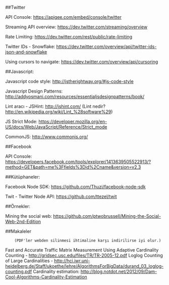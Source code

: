 
##Twitter

API Console: https://apigee.com/embed/console/twitter

Streaming API overview: https://dev.twitter.com/streaming/overview

Rate Limiting: https://dev.twitter.com/rest/public/rate-limiting

Twitter IDs - Snowflake: https://dev.twitter.com/overview/api/twitter-ids-json-and-snowflake

Using cursors to navigate: https://dev.twitter.com/overview/api/cursoring

##Javascript:

Javascript code style: http://jstherightway.org/#js-code-style

Javascript Design Patterns: http://addyosmani.com/resources/essentialjsdesignpatterns/book/

Lint aracı - JSHint: http://jshint.com/ (Lint nedir? http://en.wikipedia.org/wiki/Lint_%28software%29)

JS Strict Mode: https://developer.mozilla.org/en-US/docs/Web/JavaScript/Reference/Strict_mode

CommonJS: http://www.commonjs.org/

##Facebook

API Console: https://developers.facebook.com/tools/explorer/1413639505522913/?method=GET&path=me%3Ffields%3Did%2Cname&version=v2.3

##Kütüphaneler:

Facebook Node SDK: https://github.com/Thuzi/facebook-node-sdk

Twit - Twitter Node API: https://github.com/ttezel/twit

##Örnekler: 

Mining the social web: https://github.com/ptwobrussell/Mining-the-Social-Web-2nd-Edition

##Makaleler

		(PDF'ler webden silinmesi ihtimaline karşı indirilirse iyi olur.)

Fast and Accurate Traffic Matrix Measurement Using Adaptive Cardinality Counting - http://gridsec.usc.edu/files/TR/TR-2005-12.pdf
Loglog Counting of Large Cardinalities - http://hci.iwr.uni-heidelberg.de/Staff/ukoethe/lehre/AlgorithmsForBigData/durand_03_loglog-counting.pdf
Cardinality estimation: http://blog.notdot.net/2012/09/Dam-Cool-Algorithms-Cardinality-Estimation